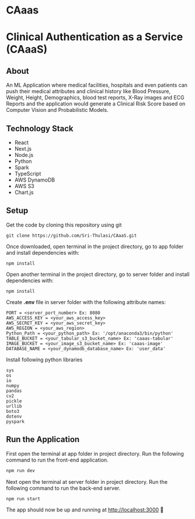 # CAaas
# Clinical Authentication as a Service (CAaaS)

## About
An ML Application where medical facilities, hospitals and even patients can push their medical attributes and clinical history like Blood Pressure, Weight, Height, Demographics, blood test reports, X-Ray images and ECG Reports and the application would generate a Clinical Risk Score based on Computer Vision and Probabilistic Models.


## Technology Stack
- React
- Next.js
- Node.js
- Python
- Spark
- TypeScript
- AWS DynamoDB
- AWS S3
- Chart.js

## Setup
Get the code by cloning this repository using git
```
git clone https://github.com/Sri-Thulasi/CAaaS.git
```
Once downloaded, open terminal in the project directory, go to app folder and install dependencies with:
```
npm install
```
Open another terminal in the project directory, go to server folder and install dependencies with:
```
npm install
```
Create **.env** file in server folder with the following attribute names:
```
PORT = <server_port_number> Ex: 8080
AWS_ACCESS_KEY = <your_aws_access_key>
AWS_SECRET_KEY = <your_aws_secret_key>
AWS_REGION = <your_aws_region>
Python_Path = <your_python_path> Ex: '/opt/anaconda3/bin/python'
TABLE_BUCKET = <your_tabular_s3_bucket_name> Ex: 'caaas-tabular'
IMAGE_BUCKET = <your_image_s3_bucket_name> Ex: 'caaas-image'
DATABASE_NAME = <your_dynamodb_database_name> Ex: 'user_data'
```
Install following python libraries
```
sys
os
io
numpy
pandas
cv2
pickle
urllib
boto3
dotenv
pyspark
```
## Run the Application
First open the terminal at app folder in project directory. Run the following command to run the front-end application.
``` bash
npm run dev
```
Next open the terminal at server folder in project directory. Run the following command to run the back-end server.
``` bash
npm run start
```
The app should now be up and running at [http://localhost:3000](http://localhost:3000/)  🚀
